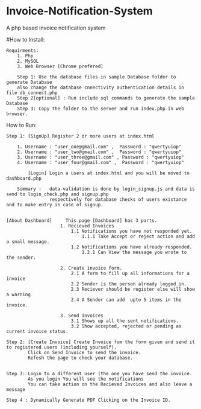 # Invoice-Notification-System
A php based invoice notification system

#How to Install:

    Requirments:
        1. Php
        2. MySQL
        3. Web Browser [Chrome prefered]

        Step 1: Use the database files in sample Database folder to generate Database
        also change the database cnnectivity authentication details in file db_connect.php
        Step 2[optional] : Run include sql commands to generate the sample Database
        Step 3: Copy the folder to the server and run index.php in web browser.


How to Run:

    Step 1: [SignUp] Register 2 or more users at index.html

        1. Username : "user_one@gmail.com" ,  Password : "qwertyuiop"
        2. Username : "user_two@gmail.com" ,  Password : "qwertyuiop"
        3. Username : "user_three@gmail.com" , Password : "qwertyuiop"
        4. Username : "user_four@gmail.com" ,  Password : "qwertyuiop"

            [Login] Login a users at index.html and you will be moved to dashboard.php

        Summary :   data-validation is done by login_signup.js and data is send to login_check.php and signup.php
                    respectively for database checks of users existance and to make entry in case of signup.


    [About Dashboard]     This page [Dashboard] has 3 parts.
                        1. Recieved Invoices
                            1.1 Notifications you have not responded yet.
                                1.1.1 Take Accept or reject action and add a small message.
                            1.2 Notifications you have already responded.
                                1.2.1 Can View the message you wrote to the sender.

                        2. Create invoice form.
                            2.1 A form to fill up all informations for a invoice
                            2.2 Sender is the person already logged in.
                            2.3 Reciever should be register else will show a warning
                            2.4 A Sender can add  upto 5 items in the invoice.

                        3. Send Invoices
                            3.1 Shows up all the sent notifications.
                            3.2 Show accepted, rejected or pending as current invoice status.

    Step 2: [Create Invoice] Create Invoice fom the form given and send it to registered users (including yourself).
            Click on Send Invoice to send the invoice.
            Refesh the page to check your database.


    Step 3: Login to a different user (the one you have send the invoice.
            As you login You will see the notifications
            You can take action on the Recieved Invoices and also leave a message

    Step 4 : Dynamically Generate PDF Clicking on the Invoice ID.
